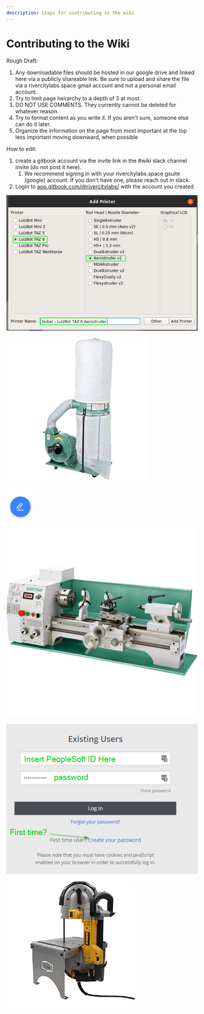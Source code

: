 ```yaml
---
description: Steps for contributing to the wiki
---
```


# Contributing to the Wiki

Rough Draft:

1. Any downloadable files should be hosted in our google drive and linked here via a publicly shareable link. Be sure to upload and share the file via a rivercitylabs.space gmail account and not a personal email account.
2. Try to limit page heirarchy to a depth of 3 at most. 
3. DO NOT USE COMMENTS. They currently cannot be deleted for whatever reason.
4. Try to format content as you write it. If you aren't sure, someone else can do it later.
5. Organize the information on the page from most important at the top less important moving downward, when possible



How to edit:

1. create a gitbook account via the invite link in the \#wiki slack channel invite \(do not post it here\).
   1. We recommend signing in with your rivercitylabs.space gsuite \(google\) account. If you don't have one, please reach out in slack.
2. Login to [app.gitbook.com/@rivercitylabs/](https://app.gitbook.com/@rivercitylabs/) with the account you created

![Select the Wiki Space](../.gitbook/assets/image%20%2842%29.png)



![either click new page to create a new page,](../.gitbook/assets/image%20%2817%29.png)

![or click the page you want to edit](../.gitbook/assets/image%20%2838%29.png)



![Click the edit button](../.gitbook/assets/image%20%2852%29.png)

![Click the checkmark to save your changes and add them to the commit. X will cancel your changes.](../.gitbook/assets/image%20%2814%29.png)

![Click the &apos;A&apos; content button then the &quot;Merge&quot; button to finalize your changes. You can save multiple changes before clicking the Merge button to batch them together.](../.gitbook/assets/image%20%2851%29.png)

